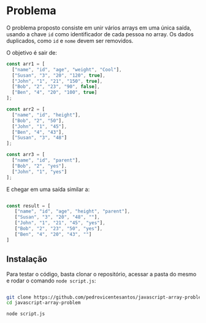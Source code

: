 # Problema

O problema proposto consiste em unir vários arrays em uma única saída, usando a chave `id` como identificador de cada pessoa no array.
Os dados duplicados, como `id` e `nome` devem ser removidos.

O objetivo é sair de:

```javascript
const arr1 = [
  ["name", "id", "age", "weight", "Cool"],
  ["Susan", "3", "20", "120", true],
  ["John", "1", "21", "150", true],
  ["Bob", "2", "23", "90", false],
  ["Ben", "4", "20", "100", true]
];

const arr2 = [
  ["name", "id", "height"],
  ["Bob", "2", "50"],
  ["John", "1", "45"],
  ["Ben", "4", "43"],
  ["Susan", "3", "48"]
];

const arr3 = [
  ["name", "id", "parent"],
  ["Bob", "2", "yes"],
  ["John", "1", "yes"]
];

```

E chegar em uma saída similar a:
 ```javascript

const result = [
	["name", "id", "age", "height", "parent"],
	["Susan", "3", "20", "48", ""],
	["John", "1", "21", "45", "yes"],
	["Bob", "2", "23", "50", "yes"],
	["Ben", "4", "20", "43", ""]
]

 ```

## Instalação 

Para testar o código, basta clonar o repositório, acessar a pasta do mesmo e rodar o comando `node script.js`:

```bash

git clone https://github.com/pedrovicentesantos/javascript-array-problem
cd javascript-array-problem

node script.js

```